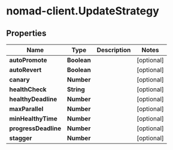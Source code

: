 # nomad-client.UpdateStrategy

## Properties

Name | Type | Description | Notes
------------ | ------------- | ------------- | -------------
**autoPromote** | **Boolean** |  | [optional] 
**autoRevert** | **Boolean** |  | [optional] 
**canary** | **Number** |  | [optional] 
**healthCheck** | **String** |  | [optional] 
**healthyDeadline** | **Number** |  | [optional] 
**maxParallel** | **Number** |  | [optional] 
**minHealthyTime** | **Number** |  | [optional] 
**progressDeadline** | **Number** |  | [optional] 
**stagger** | **Number** |  | [optional] 



